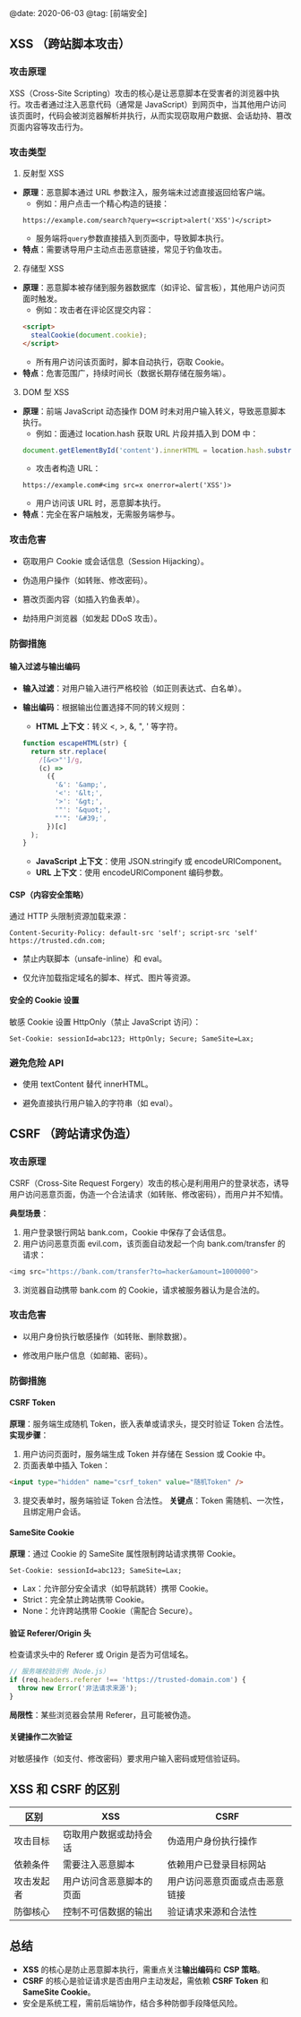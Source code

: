 @date: 2020-06-03
@tag: [前端安全]

## XSS （跨站脚本攻击）

### 攻击原理

XSS（Cross-Site Scripting）攻击的核心是让恶意脚本在受害者的浏览器中执行。攻击者通过注入恶意代码（通常是 JavaScript）到网页中，当其他用户访问该页面时，代码会被浏览器解析并执行，从而实现窃取用户数据、会话劫持、篡改页面内容等攻击行为。

### 攻击类型

1. 反射型 XSS

- **原理**：恶意脚本通过 URL 参数注入，服务端未过滤直接返回给客户端。
  - 例如：用户点击一个精心构造的链接：
  ```http
  https://example.com/search?query=<script>alert('XSS')</script>
  ```
  - 服务端将`query`参数直接插入到页面中，导致脚本执行。
- **特点**：需要诱导用户主动点击恶意链接，常见于钓鱼攻击。

2. 存储型 XSS

- **原理**：恶意脚本被存储到服务器数据库（如评论、留言板），其他用户访问页面时触发。
  - 例如：攻击者在评论区提交内容：
  ```html
  <script>
    stealCookie(document.cookie);
  </script>
  ```
  - 所有用户访问该页面时，脚本自动执行，窃取 Cookie。
- **特点**：危害范围广，持续时间长（数据长期存储在服务端）。

3. DOM 型 XSS

- **原理**：前端 JavaScript 动态操作 DOM 时未对用户输入转义，导致恶意脚本执行。
  - 例如：面通过 location.hash 获取 URL 片段并插入到 DOM 中：
  ```js
  document.getElementById('content').innerHTML = location.hash.substring(1);
  ```
  - 攻击者构造 URL：
  ```
  https://example.com#<img src=x onerror=alert('XSS')>
  ```
  - 用户访问该 URL 时，恶意脚本执行。
- **特点**：完全在客户端触发，无需服务端参与。

### 攻击危害

- 窃取用户 Cookie 或会话信息（Session Hijacking）。

- 伪造用户操作（如转账、修改密码）。

- 篡改页面内容（如插入钓鱼表单）。

- 劫持用户浏览器（如发起 DDoS 攻击）。

### 防御措施

#### 输入过滤与输出编码

- **输入过滤**：对用户输入进行严格校验（如正则表达式、白名单）。

- **输出编码**：根据输出位置选择不同的转义规则：
  - **HTML 上下文**：转义 <, >, &, ", ' 等字符。
  ```js
  function escapeHTML(str) {
    return str.replace(
      /[&<>"']/g,
      (c) =>
        ({
          '&': '&amp;',
          '<': '&lt;',
          '>': '&gt;',
          '"': '&quot;',
          "'": '&#39;',
        })[c]
    );
  }
  ```
  - **JavaScript 上下文**：使用 JSON.stringify 或 encodeURIComponent。
  - **URL 上下文**：使用 encodeURIComponent 编码参数。

#### CSP（内容安全策略）

通过 HTTP 头限制资源加载来源：

```http
Content-Security-Policy: default-src 'self'; script-src 'self' https://trusted.cdn.com;
```

- 禁止内联脚本（unsafe-inline）和 eval。

- 仅允许加载指定域名的脚本、样式、图片等资源。

#### 安全的 Cookie 设置

敏感 Cookie 设置 HttpOnly（禁止 JavaScript 访问）：

```http
Set-Cookie: sessionId=abc123; HttpOnly; Secure; SameSite=Lax;
```

### 避免危险 API

- 使用 textContent 替代 innerHTML。

- 避免直接执行用户输入的字符串（如 eval）。

## CSRF （跨站请求伪造）

### 攻击原理

CSRF（Cross-Site Request Forgery）攻击的核心是利用用户的登录状态，诱导用户访问恶意页面，伪造一个合法请求（如转账、修改密码），而用户并不知情。

**典型场景**：

1. 用户登录银行网站 bank.com，Cookie 中保存了会话信息。
2. 用户访问恶意页面 evil.com，该页面自动发起一个向 bank.com/transfer 的请求：

```js
<img src="https://bank.com/transfer?to=hacker&amount=1000000">
```

3. 浏览器自动携带 bank.com 的 Cookie，请求被服务器认为是合法的。

### 攻击危害

- 以用户身份执行敏感操作（如转账、删除数据）。

- 修改用户账户信息（如邮箱、密码）。

### 防御措施

#### CSRF Token

**原理**：服务端生成随机 Token，嵌入表单或请求头，提交时验证 Token 合法性。
**实现步骤**：

1. 用户访问页面时，服务端生成 Token 并存储在 Session 或 Cookie 中。
2. 页面表单中插入 Token：

```html
<input type="hidden" name="csrf_token" value="随机Token" />
```

3. 提交表单时，服务端验证 Token 合法性。
   **关键点**：Token 需随机、一次性，且绑定用户会话。

#### SameSite Cookie

**原理**：通过 Cookie 的 SameSite 属性限制跨站请求携带 Cookie。

```http
Set-Cookie: sessionId=abc123; SameSite=Lax;
```

- Lax：允许部分安全请求（如导航跳转）携带 Cookie。
- Strict：完全禁止跨站携带 Cookie。
- None：允许跨站携带 Cookie（需配合 Secure）。

#### 验证 Referer/Origin 头

检查请求头中的 Referer 或 Origin 是否为可信域名。

```js
// 服务端校验示例（Node.js）
if (req.headers.referer !== 'https://trusted-domain.com') {
  throw new Error('非法请求来源');
}
```

**局限性**：某些浏览器会禁用 Referer，且可能被伪造。

#### 关键操作二次验证

对敏感操作（如支付、修改密码）要求用户输入密码或短信验证码。

## XSS 和 CSRF 的区别

| 区别       | XSS                      | CSRF                           |
| ---------- | ------------------------ | ------------------------------ |
| 攻击目标   | 窃取用户数据或劫持会话   | 伪造用户身份执行操作           |
| 依赖条件   | 需要注入恶意脚本         | 依赖用户已登录目标网站         |
| 攻击发起者 | 用户访问含恶意脚本的页面 | 用户访问恶意页面或点击恶意链接 |
| 防御核心   | 控制不可信数据的输出     | 验证请求来源和合法性           |

## 总结

- **XSS** 的核心是防止恶意脚本执行，需重点关注**输出编码**和 **CSP 策略**。
- **CSRF** 的核心是验证请求是否由用户主动发起，需依赖 **CSRF Token** 和 **SameSite Cookie**。
- 安全是系统工程，需前后端协作，结合多种防御手段降低风险。
